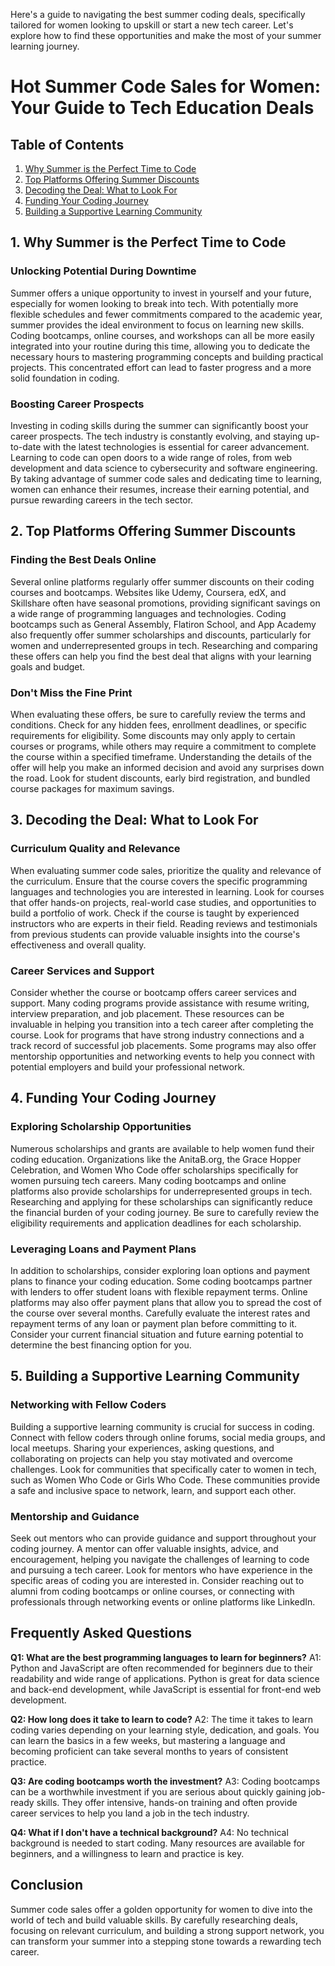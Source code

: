  Here's a guide to navigating the best summer coding deals, specifically tailored for women looking to upskill or start a new tech career. Let's explore how to find these opportunities and make the most of your summer learning journey.

# Hot Summer Code Sales for Women: Your Guide to Tech Education Deals

## Table of Contents
1. [Why Summer is the Perfect Time to Code](#why-summer-is-the-perfect-time-to-code)
2. [Top Platforms Offering Summer Discounts](#top-platforms-offering-summer-discounts)
3. [Decoding the Deal: What to Look For](#decoding-the-deal-what-to-look-for)
4. [Funding Your Coding Journey](#funding-your-coding-journey)
5. [Building a Supportive Learning Community](#building-a-supportive-learning-community)

## 1. Why Summer is the Perfect Time to Code

###  Unlocking Potential During Downtime
Summer offers a unique opportunity to invest in yourself and your future, especially for women looking to break into tech. With potentially more flexible schedules and fewer commitments compared to the academic year, summer provides the ideal environment to focus on learning new skills. Coding bootcamps, online courses, and workshops can all be more easily integrated into your routine during this time, allowing you to dedicate the necessary hours to mastering programming concepts and building practical projects. This concentrated effort can lead to faster progress and a more solid foundation in coding.

###  Boosting Career Prospects
Investing in coding skills during the summer can significantly boost your career prospects. The tech industry is constantly evolving, and staying up-to-date with the latest technologies is essential for career advancement. Learning to code can open doors to a wide range of roles, from web development and data science to cybersecurity and software engineering. By taking advantage of summer code sales and dedicating time to learning, women can enhance their resumes, increase their earning potential, and pursue rewarding careers in the tech sector.

## 2. Top Platforms Offering Summer Discounts

### Finding the Best Deals Online
Several online platforms regularly offer summer discounts on their coding courses and bootcamps. Websites like Udemy, Coursera, edX, and Skillshare often have seasonal promotions, providing significant savings on a wide range of programming languages and technologies. Coding bootcamps such as General Assembly, Flatiron School, and App Academy also frequently offer summer scholarships and discounts, particularly for women and underrepresented groups in tech. Researching and comparing these offers can help you find the best deal that aligns with your learning goals and budget.

###  Don't Miss the Fine Print
When evaluating these offers, be sure to carefully review the terms and conditions. Check for any hidden fees, enrollment deadlines, or specific requirements for eligibility. Some discounts may only apply to certain courses or programs, while others may require a commitment to complete the course within a specified timeframe. Understanding the details of the offer will help you make an informed decision and avoid any surprises down the road. Look for student discounts, early bird registration, and bundled course packages for maximum savings.

## 3. Decoding the Deal: What to Look For

###  Curriculum Quality and Relevance
When evaluating summer code sales, prioritize the quality and relevance of the curriculum. Ensure that the course covers the specific programming languages and technologies you are interested in learning. Look for courses that offer hands-on projects, real-world case studies, and opportunities to build a portfolio of work. Check if the course is taught by experienced instructors who are experts in their field. Reading reviews and testimonials from previous students can provide valuable insights into the course's effectiveness and overall quality.

###  Career Services and Support
Consider whether the course or bootcamp offers career services and support. Many coding programs provide assistance with resume writing, interview preparation, and job placement. These resources can be invaluable in helping you transition into a tech career after completing the course. Look for programs that have strong industry connections and a track record of successful job placements. Some programs may also offer mentorship opportunities and networking events to help you connect with potential employers and build your professional network.

## 4. Funding Your Coding Journey

###  Exploring Scholarship Opportunities
Numerous scholarships and grants are available to help women fund their coding education. Organizations like the AnitaB.org, the Grace Hopper Celebration, and Women Who Code offer scholarships specifically for women pursuing tech careers. Many coding bootcamps and online platforms also provide scholarships for underrepresented groups in tech. Researching and applying for these scholarships can significantly reduce the financial burden of your coding journey. Be sure to carefully review the eligibility requirements and application deadlines for each scholarship.

###  Leveraging Loans and Payment Plans
In addition to scholarships, consider exploring loan options and payment plans to finance your coding education. Some coding bootcamps partner with lenders to offer student loans with flexible repayment terms. Online platforms may also offer payment plans that allow you to spread the cost of the course over several months. Carefully evaluate the interest rates and repayment terms of any loan or payment plan before committing to it. Consider your current financial situation and future earning potential to determine the best financing option for you.

## 5. Building a Supportive Learning Community

###  Networking with Fellow Coders
Building a supportive learning community is crucial for success in coding. Connect with fellow coders through online forums, social media groups, and local meetups. Sharing your experiences, asking questions, and collaborating on projects can help you stay motivated and overcome challenges. Look for communities that specifically cater to women in tech, such as Women Who Code or Girls Who Code. These communities provide a safe and inclusive space to network, learn, and support each other.

###  Mentorship and Guidance
Seek out mentors who can provide guidance and support throughout your coding journey. A mentor can offer valuable insights, advice, and encouragement, helping you navigate the challenges of learning to code and pursuing a tech career. Look for mentors who have experience in the specific areas of coding you are interested in. Consider reaching out to alumni from coding bootcamps or online courses, or connecting with professionals through networking events or online platforms like LinkedIn.

## Frequently Asked Questions

**Q1: What are the best programming languages to learn for beginners?**
A1: Python and JavaScript are often recommended for beginners due to their readability and wide range of applications. Python is great for data science and back-end development, while JavaScript is essential for front-end web development.

**Q2: How long does it take to learn to code?**
A2: The time it takes to learn coding varies depending on your learning style, dedication, and goals. You can learn the basics in a few weeks, but mastering a language and becoming proficient can take several months to years of consistent practice.

**Q3: Are coding bootcamps worth the investment?**
A3: Coding bootcamps can be a worthwhile investment if you are serious about quickly gaining job-ready skills. They offer intensive, hands-on training and often provide career services to help you land a job in the tech industry.

**Q4: What if I don't have a technical background?**
A4: No technical background is needed to start coding. Many resources are available for beginners, and a willingness to learn and practice is key.

## Conclusion

Summer code sales offer a golden opportunity for women to dive into the world of tech and build valuable skills. By carefully researching deals, focusing on relevant curriculum, and building a strong support network, you can transform your summer into a stepping stone towards a rewarding tech career.


